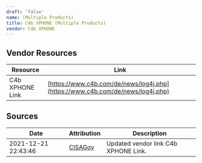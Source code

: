 ```yaml
---
draft: 'false'
name: (Multiple Products)
title: C4b XPHONE (Multiple Products)
vendor: C4b XPHONE
---
```


## Vendor Resources
| Resource | Link |
| --- | --- |
| C4b XPHONE Link | [https://www.c4b.com/de/news/log4j.php](https://www.c4b.com/de/news/log4j.php) |



## Sources
| Date | Attribution | Description |
| --- | --- | --- |
| 2021-12-21 22:43:46 | [CISAGov](https://raw.githubusercontent.com/cisagov/log4j-affected-db/develop/README.md) | Updated vendor link C4b XPHONE Link.  |
